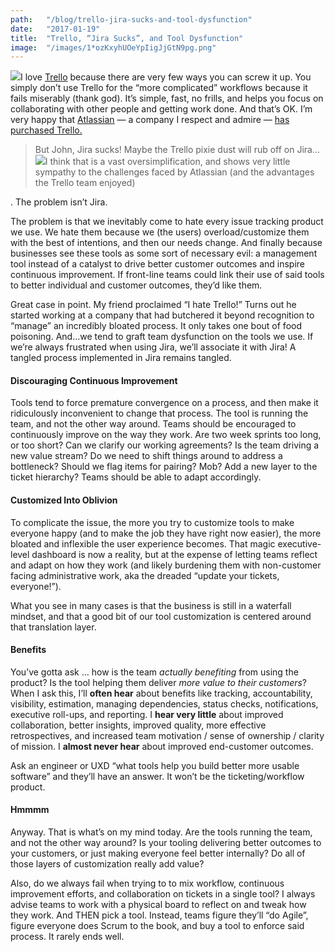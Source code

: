 ```yaml
---
path:	"/blog/trello-jira-sucks-and-tool-dysfunction"
date:	"2017-01-19"
title:	"Trello, “Jira Sucks”, and Tool Dysfunction"
image:	"/images/1*ozKxyhUOeYpIigJjGtN9pg.png"
---
```


![](/images/1*ozKxyhUOeYpIigJjGtN9pg.png)I love [Trello](https://medium.com/u/fb5dd2d116a1) because there are very few ways you can screw it up. You simply don’t use Trello for the “more complicated” workflows because it fails miserably (thank god). It’s simple, fast, no frills, and helps you focus on collaborating with other people and getting work done. And that’s OK. I’m very happy that [Atlassian](https://medium.com/u/5aa6b9976187) — a company I respect and admire — [has purchased Trello.](https://hackernoon.com/what-the-trello-acquisition-means-for-atlassian-6a21ef7ac169#.mem6innxb)




> But John, Jira sucks! Maybe the Trello pixie dust will rub off on Jira…![](/images/1*MhmjV3gNgZe383L0IUAUVA.png)I think that is a vast oversimplification, and shows very little sympathy to the challenges faced by Atlassian (and the advantages the Trello team enjoyed)

. The problem isn’t Jira.

The problem is that we inevitably come to hate every issue tracking product we use. We hate them because we (the users) overload/customize them with the best of intentions, and then our needs change. And finally because businesses see these tools as some sort of necessary evil: a management tool instead of a catalyst to drive better customer outcomes and inspire continuous improvement. If front-line teams could link their use of said tools to better individual and customer outcomes, they’d like them.

Great case in point. My friend proclaimed “I hate Trello!” Turns out he started working at a company that had butchered it beyond recognition to “manage” an incredibly bloated process. It only takes one bout of food poisoning. And…we tend to graft team dysfunction on the tools we use. If we’re always frustrated when using Jira, we’ll associate it with Jira! A tangled process implemented in Jira remains tangled.

#### Discouraging Continuous Improvement

Tools tend to force premature convergence on a process, and then make it ridiculously inconvenient to change that process. The tool is running the team, and not the other way around. Teams should be encouraged to continuously improve on the way they work. Are two week sprints too long, or too short? Can we clarify our working agreements? Is the team driving a new value stream? Do we need to shift things around to address a bottleneck? Should we flag items for pairing? Mob? Add a new layer to the ticket hierarchy? Teams should be able to adapt accordingly.

#### Customized Into Oblivion

To complicate the issue, the more you try to customize tools to make everyone happy (and to make the job they have right now easier), the more bloated and inflexible the user experience becomes. That magic executive-level dashboard is now a reality, but at the expense of letting teams reflect and adapt on how they work (and likely burdening them with non-customer facing administrative work, aka the dreaded “update your tickets, everyone!”).

What you see in many cases is that the business is still in a waterfall mindset, and that a good bit of our tool customization is centered around that translation layer.

#### Benefits

You’ve gotta ask … how is the team *actually benefiting* from using the product? Is the tool helping them deliver *more value to their customers*? When I ask this, I’ll **often hear** about benefits like tracking, accountability, visibility, estimation, managing dependencies, status checks, notifications, executive roll-ups, and reporting. I **hear very little** about improved collaboration, better insights, improved quality, more effective retrospectives, and increased team motivation / sense of ownership / clarity of mission. I **almost never hear** about improved end-customer outcomes.

Ask an engineer or UXD “what tools help you build better more usable software” and they’ll have an answer. It won’t be the ticketing/workflow product.

#### Hmmmm

Anyway. That is what’s on my mind today. Are the tools running the team, and not the other way around? Is your tooling delivering better outcomes to your customers, or just making everyone feel better internally? Do all of those layers of customization really add value?

Also, do we always fail when trying to to mix workflow, continuous improvement efforts, and collaboration on tickets in a single tool? I always advise teams to work with a physical board to reflect on and tweak how they work. And THEN pick a tool. Instead, teams figure they’ll “do Agile”, figure everyone does Scrum to the book, and buy a tool to enforce said process. It rarely ends well.

